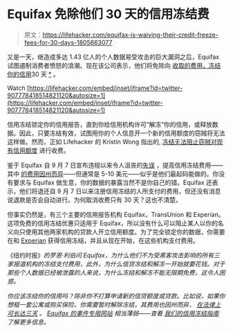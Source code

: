 # Equifax 免除他们 30 天的信用冻结费

> 原文：<https://lifehacker.com/equifax-is-waiving-their-credit-freeze-fees-for-30-days-1805663077>

又是一天，继造成多达 1.43 亿人的个人数据易受攻击的巨大漏洞之后，Equifax 试图遏制消费者愤怒的浪潮。现在该公司表示，他们将免除向 [收取的费用，冻结你的信用](https://www.freeze.equifax.com/)30 天 [*](http://lifehacker.com/1808935765) 。

Watch [https://lifehacker.com/embed/inset/iframe?id=twitter-907778418514821120&autosize=1](https://lifehacker.com/embed/inset/iframe?id=twitter-907778418514821120&autosize=1) 

信用冻结锁定你的信用报告，直到你给信用机构许可“解冻”你的信用，或释放数据。因此，只要冻结有效，试图用你的个人信息开一个新的信用额度的窃贼将无法这样做。然而，正如 Lifehacker 的 Kristin Wong 指出的, [冻结无法阻止窃贼对现有信用额度](http://twocents.lifehacker.com/everything-you-need-to-know-about-a-credit-freeze-1803139061#_ga=2.16717814.1932113252.1505128677-402151780.1496325830) 进行收费。

鉴于 Equifax 自 9 月 7 日宣布违规以来令人沮丧的[失误](http://lifehacker.com/think-twice-before-signing-up-for-equifaxs-free-credit-1802747105) ，提高信用冻结费用——其中 [的费用因州而异](https://help.equifax.com/servlet/fileField?entityId=ka137000000DSDyAAO&field=attachment__body__s)——但通常是 5-10 美元——似乎是他们最起码能做的。你没有要求与 Equifax 做生意，你的数据的暴露当然不是你自己的错。Equifax 还表示，他们将退还自 9 月 7 日以来注册信用冻结的人所支付的费用，但还没有消息说退款是否会自动进行。为何取消收费只有 30 天？这也不清楚。

但事实仍然是，有三个主要的信用报告机构 Equifax，TransUnion 和 Experian。这项免费的信用冻结优惠只适用于 Equifax，所以没有什么可以阻止某人以你的名义向只使用其他两家机构的贷款人开立信用额度。为了完全锁定你的数据，你需要在和 [Experian](https://www.experian.com/freeze/center.html) 获得信用冻结，并且从现在开始，在这些机构支付费用。

《纽约时报》*的罗恩·利伯问 Equifax，为什么他们不为受黑客攻击影响的所有三家报道机构的冻结支付费用，此外，为什么信贷冻结和解冻一开始就要花钱。对于那些个人数据已经被泄露的人来说，为什么冻结和解冻不能无限期免费，这令人困惑。*

*你应该冻结你的信用吗？除非你不打算申请新的信贷额度或贷款。比如说，如果你想租一套公寓或购买保险，你需要暂时解除冻结，其费用也因州而异， [在法律上可长达三天](https://www.consumer.ftc.gov/articles/0497-credit-freeze-faqs) 。 [Equifax 的事件专用网站](https://www.equifaxsecurity2017.com/) 相当薄弱——查看 [我们的信用冻结指南](https://lifehacker.com/everything-you-need-to-know-about-a-credit-freeze-1803139061) 了解更多信息。*